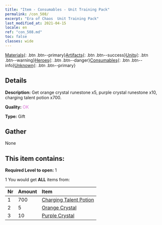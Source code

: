 ```yaml
---
title: "Item - Consumables - Unit Training Pack"
permalink: /con_508/
excerpt: "Era of Chaos  Unit Training Pack"
last_modified_at: 2021-04-15
locale: en
ref: "con_508.md"
toc: false
classes: wide
---
```

 [Materials](/Items/){: .btn .btn--primary}[Artifacts](/Items/Artifacts/){: .btn .btn--success}[Units](/Items/Units/){: .btn .btn--warning}[Heroes](/Items/Heroes/){: .btn .btn--danger}[Consumables](/Items/Consumables/){: .btn .btn--info}[Unknown](/Items/Unknown/){: .btn .btn--primary}

## Details
 **Description:** Get orange crystal runestone x5, purple crystal runestone x10, charging talent potion x700.

 **Quality:** <span style="color: #DA70D6">OK</span>

 **Type:** Gift

## Gather

  None

## This item contains:

 **Required Level to open:** 1

 1 You would get **ALL** items  from:

  | Nr | Amount |     Item    |
  |:---|:-------|:------------|
  | 1 | 700 | [Charging Talent Potion](/Items/con_788/) |  | 
  | 2 | 5 | [Orange Crystal](/Items/con_730/) |  | 
  | 3 | 10 | [Purple Crystal](/Items/con_720/) |  | 
